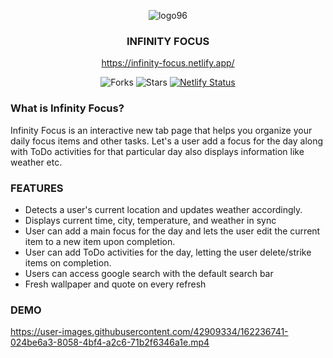 <div align="center">
  

![logo96](https://user-images.githubusercontent.com/42909334/162234536-61d60fdd-3706-4832-a145-aa12a97daf2c.png)

### INFINITY FOCUS

https://infinity-focus.netlify.app/

![Forks](https://img.shields.io/github/forks/NtshVrm/infinity_extension)
![Stars](https://img.shields.io/github/forks/NtshVrm/infinity_extension)
[![Netlify Status](https://api.netlify.com/api/v1/badges/a1fe7d1f-75e9-4c30-bd3a-8df76d74c08c/deploy-status)](https://app.netlify.com/sites/infinity-focus/deploys)

</div>

### What is Infinity Focus?
	
Infinity Focus is an interactive new tab page that helps you organize your daily focus items and other tasks. Let's a user add a focus for the day along with ToDo activities for that particular day also displays information like weather etc.

### FEATURES

- Detects a user's current location and updates weather accordingly.
- Displays current time, city, temperature, and weather in sync
- User can add a main focus for the day and lets the user edit the current item to a new item upon completion.
- User can add ToDo activities for the day, letting the user delete/strike items on completion.
- Users can access google search with the default search bar
- Fresh wallpaper and quote on every refresh

### DEMO


https://user-images.githubusercontent.com/42909334/162236741-024be6a3-8058-4bf4-a2c6-71b2f6346a1e.mp4


